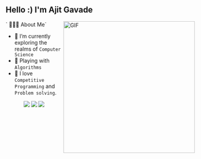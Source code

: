
<h2> Hello :) I'm Ajit Gavade</h2>
<img align="right" alt="GIF" src="https://media1.tenor.com/images/9fb771fb621c29b0a2eae945b5ceeeb3/tenor.gif" width="350"/>
` 👨🏻‍💻 About Me`


- 🔭 I’m currently exploring the realms of `Computer Science`
- 🌱 Playing with `Algorithms`
- 💚 I love `Competitive Programming` and `Problem solving`.
  <br>


<p align="center"> 
  <a href="https://www.linkedin.com/in/ajitgavade02/" target="_blank"><img src="https://img.shields.io/badge/LinkedIn-0077B5?style=for-the-badge&logo=linkedin&logoColor=white"/></a>
  <a href="mailto:ajitgavade02@outlook.com" target="_blank"><img src="https://img.shields.io/badge/Gmail-D14836?style=for-the-badge&logo=gmail&logoColor=white"/></a>
  <a href="https://drive.google.com/drive/u/0/folders/16rFkBoh4XAyRaAbbGH81WiuGjW7Trx3x" target="_blank"><img src="https://img.shields.io/badge/RESUME📄-0077B5?style=for-the-badge&logo=Download&logoColor=blue"/></a>


